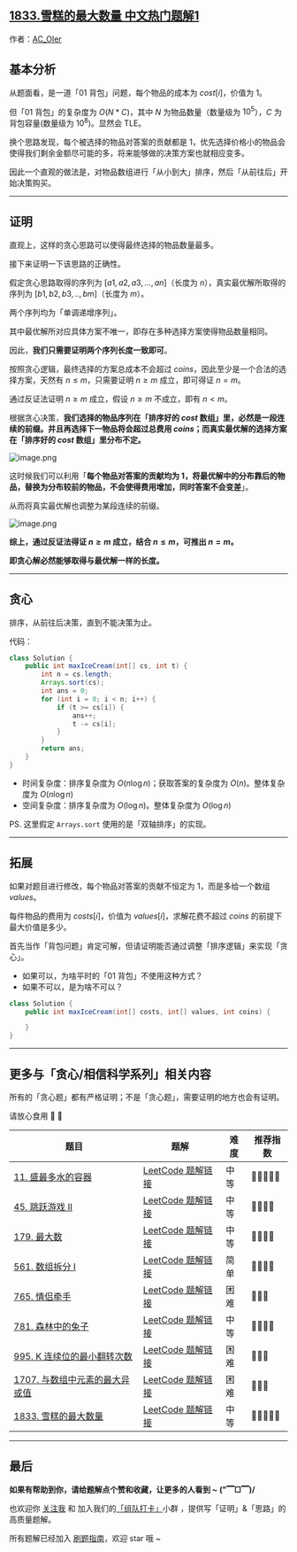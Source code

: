 ## [1833.雪糕的最大数量 中文热门题解1](https://leetcode.cn/problems/maximum-ice-cream-bars/solutions/100000/gong-shui-san-xie-noxiang-xin-ke-xue-xi-yrhjx)

作者：[AC_OIer](https://leetcode.cn/u/AC_OIer)

## 基本分析

从题面看，是一道「01 背包」问题，每个物品的成本为 $cost[i]$，价值为 $1$。

但「01 背包」的复杂度为 $O(N* C)$，其中 $N$ 为物品数量（数量级为 $10^5$），$C$ 为背包容量(数量级为 $10^8$)。显然会 TLE。

换个思路发现，每个被选择的物品对答案的贡献都是 $1$，优先选择价格小的物品会使得我们剩余金额尽可能的多，将来能够做的决策方案也就相应变多。

因此一个直观的做法是，对物品数组进行「从小到大」排序，然后「从前往后」开始决策购买。

---

## 证明

直观上，这样的贪心思路可以使得最终选择的物品数量最多。

接下来证明一下该思路的正确性。

假定贪心思路取得的序列为 $[a1,a2,a3,...,an]$（长度为 $n$），真实最优解所取得的序列为 $[b1,b2,b3,..,bm]$（长度为 $m$）。

两个序列均为「单调递增序列」。

其中最优解所对应具体方案不唯一，即存在多种选择方案使得物品数量相同。

因此，**我们只需要证明两个序列长度一致即可**。

按照贪心逻辑，最终选择的方案总成本不会超过 $coins$，因此至少是一个合法的选择方案，天然有 $n \leq m$，只需要证明 $n \geq m$ 成立，即可得证 $n = m$。

通过反证法证明 $n \geq m$ 成立，假设 $n \geq m$ 不成立，即有 $n < m$。

根据贪心决策，**我们选择的物品序列在「排序好的 $cost$ 数组」里，必然是一段连续的前缀。并且再选择下一物品将会超过总费用 $coins$；而真实最优解的选择方案在「排序好的 $cost$ 数组」里分布不定。**

![image.png](https://pic.leetcode-cn.com/1625192685-yIdLoG-image.png)

这时候我们可以利用「**每个物品对答案的贡献均为 $1$，将最优解中的分布靠后的物品，替换为分布较前的物品，不会使得费用增加，同时答案不会变差**」。

从而将真实最优解也调整为某段连续的前缀。

![image.png](https://pic.leetcode-cn.com/1625192719-qHJBrV-image.png)

**综上，通过反证法得证 $n \geq m$ 成立，结合 $n \leq m$，可推出 $n = m$。**

**即贪心解必然能够取得与最优解一样的长度。**

---

## 贪心

排序，从前往后决策，直到不能决策为止。

代码：
```Java []
class Solution {
    public int maxIceCream(int[] cs, int t) {
        int n = cs.length;
        Arrays.sort(cs);
        int ans = 0;
        for (int i = 0; i < n; i++) {
            if (t >= cs[i]) {
                ans++;
                t -= cs[i];
            }
        }
        return ans;
    }
}
```
* 时间复杂度：排序复杂度为 $O(n\log{n})$；获取答案的复杂度为 $O(n)$。整体复杂度为 $O(n\log{n})$
* 空间复杂度：排序复杂度为 $O(\log{n})$。整体复杂度为 $O(\log{n})$

PS. 这里假定 `Arrays.sort` 使用的是「双轴排序」的实现。

---

## 拓展

如果对题目进行修改，每个物品对答案的贡献不恒定为 $1$，而是多给一个数组 $values$。

每件物品的费用为 $costs[i]$，价值为 $values[i]$，求解花费不超过 $coins$ 的前提下最大价值是多少。

首先当作「背包问题」肯定可解，但请证明能否通过调整「排序逻辑」来实现「贪心」。

* 如果可以，为啥平时的「01 背包」不使用这种方式？
* 如果不可以，是为啥不可以？

```Java []
class Solution {
    public int maxIceCream(int[] costs, int[] values, int coins) {

    }
}
```

---

## 更多与「贪心/相信科学系列」相关内容

所有的「贪心题」都有严格证明；不是「贪心题」，需要证明的地方也会有证明。

请放心食用 🤣 🤣

| 题目                                                         | 题解                                                         | 难度 | 推荐指数 |
| ------------------------------------------------------------ | ------------------------------------------------------------ | ---- | -------- |
| [11. 盛最多水的容器 ](https://leetcode-cn.com/problems/container-with-most-water/) | [LeetCode 题解链接](https://leetcode-cn.com/problems/container-with-most-water/solution/shua-chuan-lc-shuang-zhi-zhen-tan-xin-ji-52gf/) | 中等 | 🤩🤩🤩🤩🤩    |
| [45. 跳跃游戏 II](https://leetcode-cn.com/problems/jump-game-ii/) | [LeetCode 题解链接](https://leetcode-cn.com/problems/jump-game-ii/solution/xiang-jie-dp-tan-xin-shuang-zhi-zhen-jie-roh4/) | 中等 | 🤩🤩🤩🤩     |
| [179. 最大数](https://leetcode-cn.com/problems/largest-number/) | [LeetCode 题解链接](https://leetcode-cn.com/problems/largest-number/solution/gong-shui-san-xie-noxiang-xin-ke-xue-xi-vn86e/) | 中等 | 🤩🤩🤩🤩     |
| [561. 数组拆分 I](https://leetcode-cn.com/problems/array-partition-i/) | [LeetCode 题解链接](https://leetcode-cn.com/problems/array-partition-i/solution/jue-dui-neng-kan-dong-de-zheng-ming-fan-f7trz/) | 简单 | 🤩🤩🤩🤩     |
| [765. 情侣牵手](https://leetcode-cn.com/problems/couples-holding-hands/) | [LeetCode 题解链接](https://leetcode-cn.com/problems/couples-holding-hands/solution/liang-chong-100-de-jie-fa-bing-cha-ji-ta-26a6/) | 困难 | 🤩🤩🤩      |
| [781. 森林中的兔子](https://leetcode-cn.com/problems/rabbits-in-forest/) | [LeetCode 题解链接](https://leetcode-cn.com/problems/rabbits-in-forest/solution/gong-shui-san-xie-noxiang-xin-ke-xue-xi-v17p5/) | 中等 | 🤩🤩🤩🤩     |
| [995. K 连续位的最小翻转次数](https://leetcode-cn.com/problems/minimum-number-of-k-consecutive-bit-flips/) | [LeetCode 题解链接](https://leetcode-cn.com/problems/minimum-number-of-k-consecutive-bit-flips/solution/po-su-tan-xin-jie-fa-yu-tan-xin-chai-fen-4lyy/) | 困难 | 🤩🤩🤩      |
| [1707. 与数组中元素的最大异或值](https://leetcode-cn.com/problems/maximum-xor-with-an-element-from-array/) | [LeetCode 题解链接](https://leetcode-cn.com/problems/maximum-xor-with-an-element-from-array/solution/gong-shui-san-xie-jie-zhe-ge-wen-ti-lai-lypqr/) | 困难 | 🤩🤩🤩      |
| [1833. 雪糕的最大数量](https://leetcode-cn.com/problems/maximum-ice-cream-bars/) | [LeetCode 题解链接](https://leetcode-cn.com/problems/maximum-ice-cream-bars/solution/gong-shui-san-xie-noxiang-xin-ke-xue-xi-yrhjx/) | 中等 | 🤩🤩🤩🤩🤩    |


---

## 最后

**如果有帮助到你，请给题解点个赞和收藏，让更多的人看到 ~ ("▔□▔)/**

也欢迎你 [关注我](https://oscimg.oschina.net/oscnet/up-19688dc1af05cf8bdea43b2a863038ab9e5.png) 和 加入我们的[「组队打卡」](https://leetcode-cn.com/u/ac_oier/)小群 ，提供写「证明」&「思路」的高质量题解。

所有题解已经加入 [刷题指南](https://github.com/SharingSource/LogicStack-LeetCode/wiki)，欢迎 star 哦 ~ 